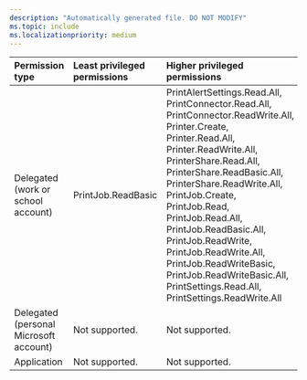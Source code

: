 ```yaml
---
description: "Automatically generated file. DO NOT MODIFY"
ms.topic: include
ms.localizationpriority: medium
---
```


|Permission type|Least privileged permissions|Higher privileged permissions|
|:---|:---|:---|
|Delegated (work or school account)|PrintJob.ReadBasic|PrintAlertSettings.Read.All, PrintConnector.Read.All, PrintConnector.ReadWrite.All, Printer.Create, Printer.Read.All, Printer.ReadWrite.All, PrinterShare.Read.All, PrinterShare.ReadBasic.All, PrinterShare.ReadWrite.All, PrintJob.Create, PrintJob.Read, PrintJob.Read.All, PrintJob.ReadBasic.All, PrintJob.ReadWrite, PrintJob.ReadWrite.All, PrintJob.ReadWriteBasic, PrintJob.ReadWriteBasic.All, PrintSettings.Read.All, PrintSettings.ReadWrite.All|
|Delegated (personal Microsoft account)|Not supported.|Not supported.|
|Application|Not supported.|Not supported.|

